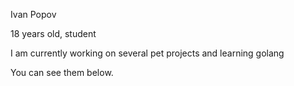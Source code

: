 Ivan Popov

18 years old, student

I am currently working on several pet projects and learning golang

You can see them below.
